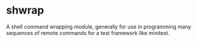 shwrap
======

A shell command wrapping module, generally for use in programming many sequences of remote commands for a test framework like minitest.
